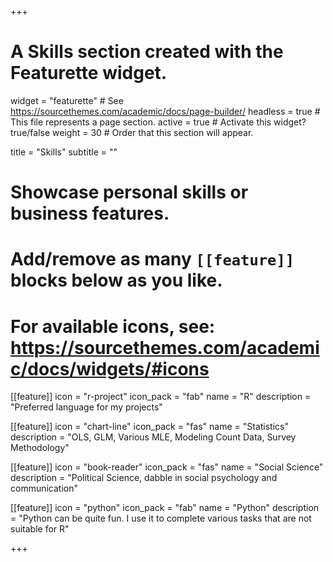 +++
# A Skills section created with the Featurette widget.
widget = "featurette"  # See https://sourcethemes.com/academic/docs/page-builder/
headless = true  # This file represents a page section.
active = true  # Activate this widget? true/false
weight = 30  # Order that this section will appear.

title = "Skills"
subtitle = ""

# Showcase personal skills or business features.
# 
# Add/remove as many `[[feature]]` blocks below as you like.
# 
# For available icons, see: https://sourcethemes.com/academic/docs/widgets/#icons

[[feature]]
  icon = "r-project"
  icon_pack = "fab"
  name = "R"
  description = "Preferred language for my projects"
  
[[feature]]
  icon = "chart-line"
  icon_pack = "fas"
  name = "Statistics"
  description = "OLS, GLM, Various MLE, Modeling Count Data, Survey Methodology"  
  
[[feature]]
  icon = "book-reader"
  icon_pack = "fas"
  name = "Social Science"
  description = "Political Science, dabble in social psychology and communication"
  
 [[feature]]
  icon = "python"
  icon_pack = "fab"
  name = "Python"
  description = "Python can be quite fun. I use it to complete various tasks that are not suitable for R"

+++
